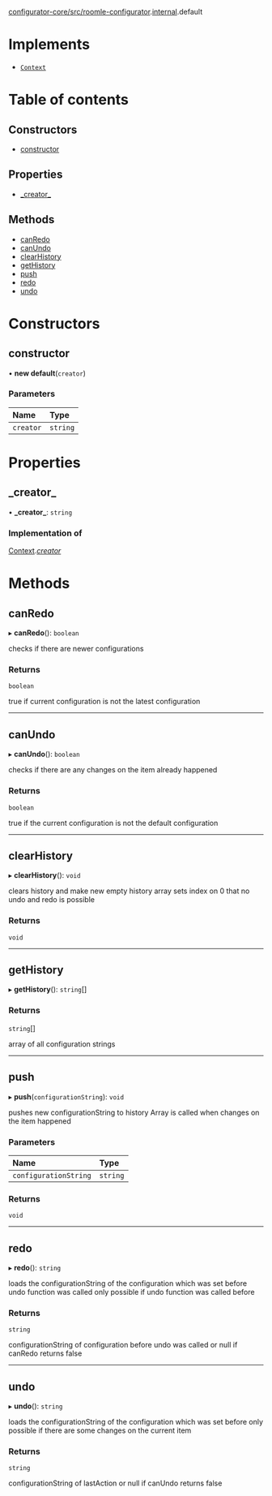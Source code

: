 [configurator-core/src/roomle-configurator](../modules/configurator_core_src_roomle_configurator.md).[internal](../modules/configurator_core_src_roomle_configurator._internal_.md).default

# Implements

- [`Context`](../interfaces/configurator_core_src_configurator._internal_.Context.md)

# Table of contents

## Constructors

- [constructor](configurator_core_src_roomle_configurator._internal_.default-9.md#constructor)

## Properties

- [\_creator\_](configurator_core_src_roomle_configurator._internal_.default-9.md#_creator_)

## Methods

- [canRedo](configurator_core_src_roomle_configurator._internal_.default-9.md#canredo)
- [canUndo](configurator_core_src_roomle_configurator._internal_.default-9.md#canundo)
- [clearHistory](configurator_core_src_roomle_configurator._internal_.default-9.md#clearhistory)
- [getHistory](configurator_core_src_roomle_configurator._internal_.default-9.md#gethistory)
- [push](configurator_core_src_roomle_configurator._internal_.default-9.md#push)
- [redo](configurator_core_src_roomle_configurator._internal_.default-9.md#redo)
- [undo](configurator_core_src_roomle_configurator._internal_.default-9.md#undo)

# Constructors

## constructor

• **new default**(`creator`)

### Parameters

| Name | Type |
| :------ | :------ |
| `creator` | `string` |

# Properties

## \_creator\_

• **\_creator\_**: `string`

### Implementation of

[Context](../interfaces/configurator_core_src_configurator._internal_.Context.md).[_creator_](../interfaces/configurator_core_src_configurator._internal_.Context.md#_creator_)

# Methods

## canRedo

▸ **canRedo**(): `boolean`

checks if there are newer configurations

### Returns

`boolean`

true if current configuration is not the latest configuration

___

## canUndo

▸ **canUndo**(): `boolean`

checks if there are any changes on the item already happened

### Returns

`boolean`

true if the current configuration is not the default configuration

___

## clearHistory

▸ **clearHistory**(): `void`

clears history and make new empty history array
sets index on 0 that no undo and redo is possible

### Returns

`void`

___

## getHistory

▸ **getHistory**(): `string`[]

### Returns

`string`[]

array of all configuration strings

___

## push

▸ **push**(`configurationString`): `void`

pushes new configurationString to history Array
is called when changes on the item happened

### Parameters

| Name | Type |
| :------ | :------ |
| `configurationString` | `string` |

### Returns

`void`

___

## redo

▸ **redo**(): `string`

loads the configurationString of the configuration which was set before undo function was called
only possible if undo function was called before

### Returns

`string`

configurationString of configuration before undo was called or null if canRedo returns false

___

## undo

▸ **undo**(): `string`

loads the configurationString of the configuration which was set before
only possible if there are some changes on the current item

### Returns

`string`

configurationString of lastAction or null if canUndo returns false
